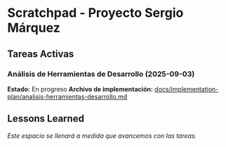 # Scratchpad - Proyecto Sergio Márquez

## Tareas Activas

### Análisis de Herramientas de Desarrollo (2025-09-03)

**Estado:** En progreso
**Archivo de implementación:** [docs/implementation-plan/analisis-herramientas-desarrollo.md](./implementation-plan/analisis-herramientas-desarrollo.md)

## Lessons Learned

*Este espacio se llenará a medida que avancemos con las tareas.*
